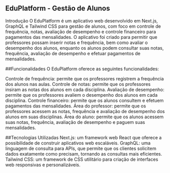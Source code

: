 ## EduPlatform - Gestão de Alunos
Introdução
O EduPlatform é um aplicativo web desenvolvido em Next.js, GraphQL e Tailwind CSS para gestão de alunos, com foco em controle de frequência, notas, avaliação de desempenho e controle financeiro para pagamentos das mensalidades. O aplicativo foi criado para permitir que professores possam inserir notas e frequência, bem como avaliar o desempenho dos alunos, enquanto os alunos podem consultar suas notas, frequência, avaliação de desempenho e efetuar pagamentos de mensalidades.

##Funcionalidades
O EduPlatform oferece as seguintes funcionalidades:

Controle de frequência: permite que os professores registrem a frequência dos alunos nas aulas.
Controle de notas: permite que os professores insiram as notas dos alunos em cada disciplina.
Avaliação de desempenho: permite que os professores avaliem o desempenho dos alunos em cada disciplina.
Controle financeiro: permite que os alunos consultem e efetuem pagamentos das mensalidades.
Área do professor: permite que os professores acessem as notas, frequência e avaliação de desempenho dos alunos em suas disciplinas.
Área do aluno: permite que os alunos acessem suas notas, frequência, avaliação de desempenho e paguem suas mensalidades.

##Tecnologias Utilizadas
Next.js: um framework web React que oferece a possibilidade de construir aplicativos web escaláveis.
GraphQL: uma linguagem de consulta para APIs, que permite que os clientes solicitem dados exatamente como precisam, tornando as consultas mais eficientes.
Tailwind CSS: um framework de CSS utilitário para criação de interfaces web responsivas e personalizáveis.
